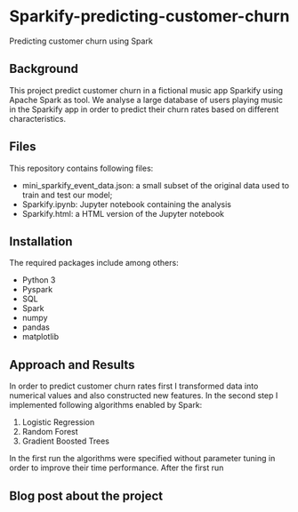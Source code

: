 # Sparkify-predicting-customer-churn
Predicting customer churn using Spark
## Background
This project predict customer churn in a fictional music app Sparkify using Apache Spark as tool. 
We analyse a large database of users playing music in the Sparkify app in order to predict their churn rates based on different characteristics. 
## Files
This repository contains following files: 
- mini_sparkify_event_data.json: a small subset of the original data used to train and test our model;
- Sparkify.ipynb: Jupyter notebook containing the analysis
- Sparkify.html: a HTML version of the Jupyter notebook 
## Installation
The required packages include among others:
- Python 3
- Pyspark
- SQL
- Spark
- numpy
- pandas
- matplotlib 
## Approach and Results
In order to predict customer churn rates first I transformed data into numerical values and also constructed new features. 
In the second step I implemented following algorithms enabled by Spark:

1. Logistic Regression
2. Random Forest
3. Gradient Boosted Trees

In the first run the algorithms were specified without parameter tuning in order to improve their time performance.
After the first run 

## Blog post about the project



